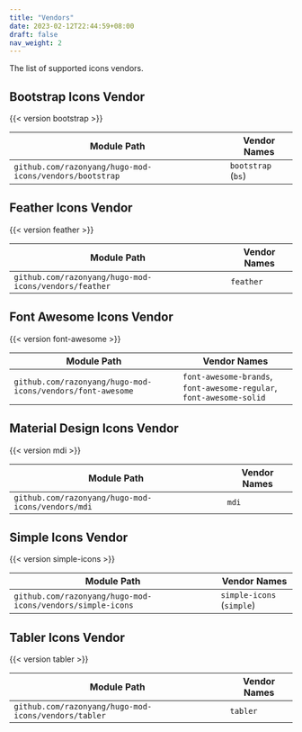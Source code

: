 ```yaml
---
title: "Vendors"
date: 2023-02-12T22:44:59+08:00
draft: false
nav_weight: 2
---
```


The list of supported icons vendors.

<!--more-->

## Bootstrap Icons Vendor

{{< version bootstrap >}}

| Module Path                                             | Vendor Names |
| ------------------------------------------------------- | ------------ |
| `github.com/razonyang/hugo-mod-icons/vendors/bootstrap` | `bootstrap` (`bs`)  |

## Feather Icons Vendor

{{< version feather >}}

| Module Path                                          | Vendor Names |
| ---------------------------------------------------- | ------------ |
| `github.com/razonyang/hugo-mod-icons/vendors/feather` | `feather`     |

## Font Awesome Icons Vendor

{{< version font-awesome >}}

| Module Path                                                | Vendor Names                                                        |
| ---------------------------------------------------------- | ------------------------------------------------------------------- |
| `github.com/razonyang/hugo-mod-icons/vendors/font-awesome` | `font-awesome-brands`, `font-awesome-regular`, `font-awesome-solid` |

## Material Design Icons Vendor

{{< version mdi >}}

| Module Path                                                | Vendor Names                                                        |
| ---------------------------------------------------------- | ------------------------------------------------------------------- |
| `github.com/razonyang/hugo-mod-icons/vendors/mdi` | `mdi` |

## Simple Icons Vendor

{{< version simple-icons >}}

| Module Path                                                | Vendor Names   |
| ---------------------------------------------------------- | -------------- |
| `github.com/razonyang/hugo-mod-icons/vendors/simple-icons` | `simple-icons` (`simple`) |

## Tabler Icons Vendor

{{< version tabler >}}

| Module Path                                          | Vendor Names |
| ---------------------------------------------------- | ------------ |
| `github.com/razonyang/hugo-mod-icons/vendors/tabler` | `tabler`     |
